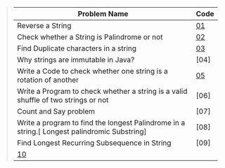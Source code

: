 > Problem Name | Code
> --- | ---
> Reverse a String | [01](https://github.com/Mehul237/Sheets-Solved-Code/blob/main/DSA%20Cracker%20Sheet%20by%20Love%20Babbar/04_String/reverseString.md)
> Check whether a String is Palindrome or not | [02](https://github.com/Mehul237/Sheets-Solved-Code/blob/main/DSA%20Cracker%20Sheet%20by%20Love%20Babbar/04_String/Check%20if%20it%20is%20Palindrome%20or%20not.md)
> Find Duplicate characters in a string | [03](https://github.com/Mehul237/Sheets-Solved-Code/blob/main/DSA%20Cracker%20Sheet%20by%20Love%20Babbar/04_String/Find_Dup_Char.md)
> Why strings are immutable in Java? | [04]
> Write a Code to check whether one string is a rotation of another | [05](https://github.com/Mehul237/Sheets-Solved-Code/blob/main/DSA%20Cracker%20Sheet%20by%20Love%20Babbar/04_String/rotationOf_EachOtherOrnot.md)
> Write a Program to check whether a string is a valid shuffle of two strings or not | [06]
> Count and Say problem | [07]
> Write a program to find the longest Palindrome in a string.[ Longest palindromic Substring] | [08]
> Find Longest Recurring Subsequence in String | [09]
>  | [10]( )
